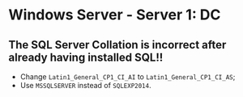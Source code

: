 # Windows Server - Server 1: DC
## The SQL Server Collation is incorrect after already having installed SQL!!
- Change `Latin1_General_CP1_CI_AI` to `Latin1_General_CP1_CI_AS`;
- Use `MSSQLSERVER` instead of `SQLEXP2014`.